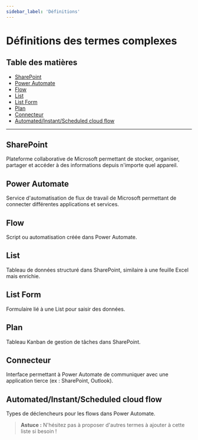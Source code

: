```yaml
---
sidebar_label: 'Définitions'
---
```


# Définitions des termes complexes

## Table des matières
- [SharePoint](#sharepoint)
- [Power Automate](#power-automate)
- [Flow](#flow)
- [List](#list)
- [List Form](#list-form)
- [Plan](#plan)
- [Connecteur](#connecteur)
- [Automated/Instant/Scheduled cloud flow](#automatedinstantscheduled-cloud-flow)

---

## SharePoint
Plateforme collaborative de Microsoft permettant de stocker, organiser, partager et accéder à des informations depuis n'importe quel appareil.

## Power Automate
Service d'automatisation de flux de travail de Microsoft permettant de connecter différentes applications et services.

## Flow
Script ou automatisation créée dans Power Automate.

## List
Tableau de données structuré dans SharePoint, similaire à une feuille Excel mais enrichie.

## List Form
Formulaire lié à une List pour saisir des données.

## Plan
Tableau Kanban de gestion de tâches dans SharePoint.

## Connecteur
Interface permettant à Power Automate de communiquer avec une application tierce (ex : SharePoint, Outlook).

## Automated/Instant/Scheduled cloud flow
Types de déclencheurs pour les flows dans Power Automate.

> **Astuce :** N'hésitez pas à proposer d'autres termes à ajouter à cette liste si besoin ! 